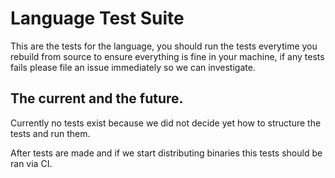 # Language Test Suite
This are the tests for the language, you should run the tests everytime you rebuild from source to ensure everything is fine in your machine, if any tests fails please file an issue immediately so we can investigate.

## The current and the future.
Currently no tests exist because we did not decide yet how to structure the tests and run them.

After tests are made and if we start distributing binaries this tests should be ran via CI.
